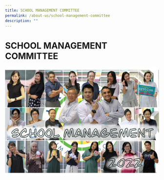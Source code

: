 ```yaml
---
title: SCHOOL MANAGEMENT COMMITTEE
permalink: /about-us/school-management-committee
description: ""
---
```

# SCHOOL MANAGEMENT COMMITTEE
![](/images/About%20Us/IMG_1613.png)